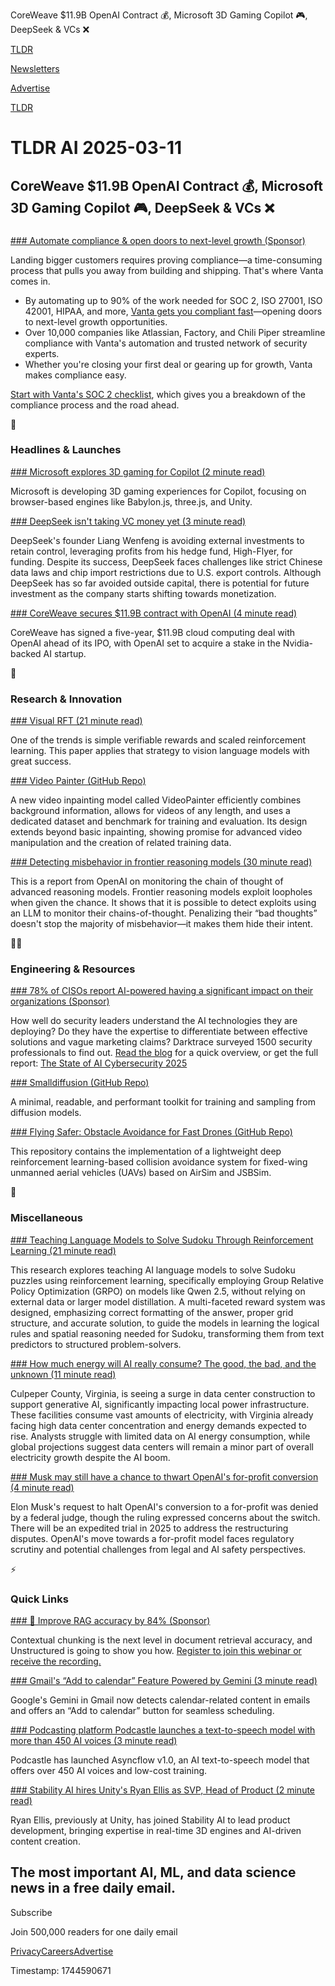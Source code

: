 CoreWeave $11.9B OpenAI Contract 💰, Microsoft 3D Gaming Copilot 🎮, DeepSeek & VCs ❌

[TLDR](/)

[Newsletters](/newsletters)

[Advertise](https://advertise.tldr.tech/)

[TLDR](/)

# TLDR AI 2025-03-11

## CoreWeave $11.9B OpenAI Contract 💰, Microsoft 3D Gaming Copilot 🎮, DeepSeek & VCs ❌

### 

[### Automate compliance & open doors to next-level growth (Sponsor)](https://www.vanta.com/downloads/the-soc-2-compliance-checklist?utm_campaign=soc2_checklist&amp;utm_source=tldr-ai&amp;utm_medium=newsletter)

Landing bigger customers requires proving compliance—a time-consuming process that pulls you away from building and shipping. That's where Vanta comes in.

* By automating up to 90% of the work needed for SOC 2, ISO 27001, ISO 42001, HIPAA, and more, [Vanta gets you compliant fast](https://www.vanta.com/downloads/the-soc-2-compliance-checklist?utm_campaign=soc2_checklist&utm_source=tldr-ai&utm_medium=newsletter)—opening doors to next-level growth opportunities.
* Over 10,000 companies like Atlassian, Factory, and Chili Piper streamline compliance with Vanta's automation and trusted network of security experts.
* Whether you're closing your first deal or gearing up for growth, Vanta makes compliance easy.

[Start with Vanta's SOC 2 checklist](https://www.vanta.com/downloads/the-soc-2-compliance-checklist?utm_campaign=soc2_checklist&utm_source=tldr-ai&utm_medium=newsletter), which gives you a breakdown of the compliance process and the road ahead.

🚀

### Headlines & Launches

[### Microsoft explores 3D gaming for Copilot (2 minute read)](https://techcrunch.com/2025/03/10/microsoft-appears-to-be-working-on-3d-gaming-experiences-for-copilot/?utm_source=tldrai)

Microsoft is developing 3D gaming experiences for Copilot, focusing on browser-based engines like Babylon.js, three.js, and Unity.

[### DeepSeek isn't taking VC money yet (3 minute read)](https://techcrunch.com/2025/03/10/deepseek-isnt-taking-vc-money-yet-here-are-3-reasons-why/?utm_source=tldrai)

DeepSeek's founder Liang Wenfeng is avoiding external investments to retain control, leveraging profits from his hedge fund, High-Flyer, for funding. Despite its success, DeepSeek faces challenges like strict Chinese data laws and chip import restrictions due to U.S. export controls. Although DeepSeek has so far avoided outside capital, there is potential for future investment as the company starts shifting towards monetization.

[### CoreWeave secures $11.9B contract with OpenAI (4 minute read)](https://www.investing.com/news/stock-market-news/coreweave-signs-119-billion-contract-with-openai-ahead-of-ipo-93CH-3918610?utm_source=tldrai)

CoreWeave has signed a five-year, $11.9B cloud computing deal with OpenAI ahead of its IPO, with OpenAI set to acquire a stake in the Nvidia-backed AI startup.

🧠

### Research & Innovation

[### Visual RFT (21 minute read)](https://arxiv.org/abs/2503.01785?utm_source=tldrai)

One of the trends is simple verifiable rewards and scaled reinforcement learning. This paper applies that strategy to vision language models with great success.

[### Video Painter (GitHub Repo)](https://yxbian23.github.io/project/video-painter/?utm_source=tldrai)

A new video inpainting model called VideoPainter efficiently combines background information, allows for videos of any length, and uses a dedicated dataset and benchmark for training and evaluation. Its design extends beyond basic inpainting, showing promise for advanced video manipulation and the creation of related training data.

[### Detecting misbehavior in frontier reasoning models (30 minute read)](https://openai.com/index/chain-of-thought-monitoring/?utm_source=tldrai)

This is a report from OpenAI on monitoring the chain of thought of advanced reasoning models. Frontier reasoning models exploit loopholes when given the chance. It shows that it is possible to detect exploits using an LLM to monitor their chains-of-thought. Penalizing their “bad thoughts” doesn't stop the majority of misbehavior—it makes them hide their intent.

👨‍💻

### Engineering & Resources

[### 78% of CISOs report AI-powered having a significant impact on their organizations (Sponsor)](https://darktrace.com/the-state-of-ai-cybersecurity-2025?utm_medium=newsletter&amp;utm_source=tldr-ai&amp;utm_campaign=20240311)

How well do security leaders understand the AI technologies they are deploying? Do they have the expertise to differentiate between effective solutions and vague marketing claims? Darktrace surveyed 1500 security professionals to find out. [Read the blog](https://darktrace.com/blog/our-annual-survey-reveals-how-security-teams-are-adapting-to-ai-powered-threats) for a quick overview, or get the full report: [The State of AI Cybersecurity 2025](https://darktrace.com/the-state-of-ai-cybersecurity-2025?utm_medium=newsletter&utm_source=tldr-ai&utm_campaign=20240311)

[### Smalldiffusion (GitHub Repo)](https://github.com/yuanchenyang/smalldiffusion?utm_source=tldrai)

A minimal, readable, and performant toolkit for training and sampling from diffusion models.

[### Flying Safer: Obstacle Avoidance for Fast Drones (GitHub Repo)](https://github.com/ch9397/fixedwing-monoppo?utm_source=tldrai)

This repository contains the implementation of a lightweight deep reinforcement learning-based collision avoidance system for fixed-wing unmanned aerial vehicles (UAVs) based on AirSim and JSBSim.

🎁

### Miscellaneous

[### Teaching Language Models to Solve Sudoku Through Reinforcement Learning (21 minute read)](https://hrishbh.com/teaching-language-models-to-solve-sudoku-through-reinforcement-learning/?utm_source=tldrai)

This research explores teaching AI language models to solve Sudoku puzzles using reinforcement learning, specifically employing Group Relative Policy Optimization (GRPO) on models like Qwen 2.5, without relying on external data or larger model distillation. A multi-faceted reward system was designed, emphasizing correct formatting of the answer, proper grid structure, and accurate solution, to guide the models in learning the logical rules and spatial reasoning needed for Sudoku, transforming them from text predictors to structured problem-solvers.

[### How much energy will AI really consume? The good, the bad, and the unknown (11 minute read)](https://www.nature.com/articles/d41586-025-00616-z?utm_source=tldrai)

Culpeper County, Virginia, is seeing a surge in data center construction to support generative AI, significantly impacting local power infrastructure. These facilities consume vast amounts of electricity, with Virginia already facing high data center concentration and energy demands expected to rise. Analysts struggle with limited data on AI energy consumption, while global projections suggest data centers will remain a minor part of overall electricity growth despite the AI boom.

[### Musk may still have a chance to thwart OpenAI's for-profit conversion (4 minute read)](https://techcrunch.com/2025/03/09/musk-may-still-have-a-chance-to-thwart-openais-for-profit-conversion/?utm_source=tldrai)

Elon Musk's request to halt OpenAI's conversion to a for-profit was denied by a federal judge, though the ruling expressed concerns about the switch. There will be an expedited trial in 2025 to address the restructuring disputes. OpenAI's move towards a for-profit model faces regulatory scrutiny and potential challenges from legal and AI safety perspectives.

⚡️

### Quick Links

[### 🎯 Improve RAG accuracy by 84% (Sponsor)](https://unstructured.io/webinars/boost-rag-accuracy-contextual-chunking?utm_source=tldr&amp;utm_medium=newsletter&amp;utm_campaign=wbn-3.12-25-contextual-chunking)

Contextual chunking is the next level in document retrieval accuracy, and Unstructured is going to show you how. [Register to join this webinar or receive the recording.](https://unstructured.io/webinars/boost-rag-accuracy-contextual-chunking?utm_source=tldr&utm_medium=newsletter&utm_campaign=wbn-3.12-25-contextual-chunking)

[### Gmail's “Add to calendar” Feature Powered by Gemini (3 minute read)](https://workspaceupdates.googleblog.com/2025/03/add-events-to-google-calendar-using-gemini-in-gmail.html?utm_source=tldrai)

Google's Gemini in Gmail now detects calendar-related content in emails and offers an “Add to calendar” button for seamless scheduling.

[### Podcasting platform Podcastle launches a text-to-speech model with more than 450 AI voices (3 minute read)](https://techcrunch.com/2025/03/03/podcasting-platform-podcastle-launches-a-text-to-speech-model-with-more-than-450-ai-voices/?utm_source=tldrai)

Podcastle has launched Asyncflow v1.0, an AI text-to-speech model that offers over 450 AI voices and low-cost training.

[### Stability AI hires Unity's Ryan Ellis as SVP, Head of Product (2 minute read)](https://stability.ai/news/introducing-our-new-svp-head-of-product-ryan-ellis?utm_source=tldrai)

Ryan Ellis, previously at Unity, has joined Stability AI to lead product development, bringing expertise in real-time 3D engines and AI-driven content creation.

## The most important AI, ML, and data science news in a free daily email.

Subscribe

Join 500,000 readers for one daily email

[Privacy](/privacy)[Careers](https://jobs.ashbyhq.com/tldr.tech)[Advertise](/ai/advertise)

Timestamp: 1744590671